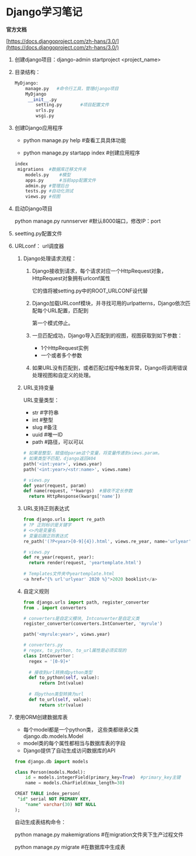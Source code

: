# Django学习笔记

**官方文档**

 [https://docs.djangoproject.com/zh-hans/3.0/](https://docs.djangoproject.com/zh-hans/3.0/) 

1. 创建django项目：django-admin startproject  <project_name>

2. 目录结构：

   ```python
   MyDjango:
       manage.py   #命令行工具，管理django项目
       MyDjango
       	__init__.py
           setting.py 		#项目配置文件
           urls.py			
           wsgi.py
   ```

3. 创建Django应用程序

   - python manage.py help	#查看工具具体功能

   - python manage.py startapp index 	#创建应用程序

   ```python
   index
   	migrations	#数据库迁移文件夹
       models.py	#模型
       apps.py		#当前app配置文件
       admin.py	#管理后台
       tests.py	#自动化测试
       views.py	#视图
   ```

4. 启动Django项目

    python manage.py runnserver	#默认8000端口，修改IP：port

5. seetting.py配置文件

6. URLconf： url调度器
   1. Django处理请求流程：
      1. Django接收到请求，每个请求对应一个HttpRequest对象，HttpRequest对象拥有urlconf属性

         它的值将被setting.py中的ROOT_URLCONF设代替

      2. Django加载URLconf模块，并寻找可用的urlpatterns，Django依次匹配每个URL配置，匹配到

         第一个模式停止。

      3. 一旦匹配成功，Django导入匹配到的视图，视图获取到如下参数：

         - 1个HttpRequest实例
         - 一个或者多个参数

      4. 如果URL没有匹配到，或者匹配过程中触发异常，Django将调用错误处理视图和自定义的处理。

   2. URL支持变量

      URL变量类型：

      - str   #字符串
      - int   #整型
      - slug  #备注
      - uuid   #唯一ID
      - path   #路径，可以可以

      ```python
      # 如果是整型，赋值给param这个变量，将变量传递到views.param。
      # 如果类型不匹配，django返回404
      path('<int:year>', views.year)
      path('<int:year>/<str:name>', views.name)
      
      # views.py
      def year(request, param)
      def name(request, **kwargs)  #接收不定长参数
      	return HttpResponse(kwargs['name'])
      ```

   3. URL支持正则表达式

      ```python
      from django.urls import re_path
      # ?P 正则标识是关键字
      # <>内是变量名
      # 变量后跟正则表达式
      re_path('(?P<year>[0-9]{4}).html', views.re_year, name='urlyear')
      
      # views.py
      def re_year(request, year):
      	return render(request, 'yeartemplate.html')
      	
      # Templates文件夹中yeartemplate.html
      <a href="{% url'urlyear' 2020 %}">2020 booklist</a>
      ```

   4. 自定义规则

      ```python
      from django.urls import path, register_converter
      from . import converters
      
      # converters是自定义模块, Intconverter是自定义类
      register_converter(converters.IntConverter, 'myrule')
      
      path('<myrule:year>', views.year)
      
      # converters.py
      # regex, to_python, to_url属性是必须实现的
      class IntConverter：
      	regex = '[0-9]+'
      	
      	# 接收到url转换成python类型
      	def to_python(self, value):
      		return Int(value)
      		
      	# 将python类型转换为url
      	def to_url(self, value):
      		return str(value) 
      ```

7. 使用ORM创建数据库表

   - 每个model都是一个python类， 这些类都继承父类django.db.models.Model
   - model类的每个属性都相当与数据库表的字段
   - Django提供了自动生成访问数据库的API

   ```python
   from django.db import models
   
   class Person(models.Model):
       id = models.integerField(primary_key=True)  #primary_key主键
       name = models.CharField(max_length=30)
   ```

   ```sql
   CREAT TABLE index_person(
   	"id" serial NOT PRIMARY KEY,
       "name" varchar(30) NOT NULL
   );
   ```

   自动生成表结构命令：

   python manage.py makemigrations	#在migration文件夹下生产过程文件

   python manage.py migrate	#在数据库中生成表

  